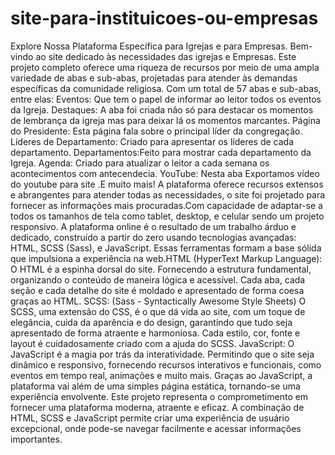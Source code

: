 # site-para-instituicoes-ou-empresas
Explore Nossa Plataforma Específica para Igrejas e para Empresas.
Bem-vindo ao site dedicado às necessidades das igrejas e Empresas. Este projeto completo oferece uma riqueza de recursos por meio de uma ampla variedade de abas e sub-abas, projetadas para atender às demandas específicas da comunidade religiosa. Com um total de 57 abas e sub-abas, entre elas: Eventos: Que tem o papel de informar ao leitor todos os eventos da Igreja. Destaques: A aba foi criada não só para destacar os momentos de lembrança da igreja mas para deixar lá os momentos marcantes. Página do Presidente: Esta página fala sobre o principal líder da congregação.  Líderes de Departamento: Criado para apresentar os líderes de cada departamento. Departamentos:Feito para mostrar cada departamento da Igreja. Agenda: Criado para atualizar o leitor a cada semana os acontecimentos com antecendecia. YouTube: Nesta aba Exportamos vídeo do youtube para site .E muito mais! A plataforma oferece  recursos extensos e abrangentes para atender  todas as  necessidades, o site foi projetado para fornecer as informações mais  procuradas.Com capacidade de adaptar-se a todos os tamanhos de tela como tablet, desktop, e celular sendo um projeto responsivo. A plataforma online é o resultado de um trabalho árduo e dedicado, construído a partir do zero usando tecnologias avançadas: HTML, SCSS (Sass), e JavaScript. Essas ferramentas formam a base sólida que impulsiona a experiência na web.HTML (HyperText Markup Language): O HTML é a espinha dorsal do site. Fornecendo a estrutura fundamental, organizando o conteúdo de maneira lógica e acessível. Cada aba, cada seção e cada detalhe do site é moldado e apresentado de forma coesa graças ao HTML. SCSS: (Sass - Syntactically Awesome Style Sheets)
O SCSS, uma extensão do CSS, é o que dá vida ao site, com um toque de elegância, cuida da aparência e do design, garantindo que tudo seja apresentado de forma atraente e harmoniosa. Cada estilo, cor, fonte e layout é cuidadosamente criado com a ajuda do SCSS. JavaScript: O JavaScript é a magia por trás da interatividade. Permitindo que o site seja dinâmico e responsivo, fornecendo recursos interativos e funcionais, como eventos em tempo real, animações e muito mais. Graças ao JavaScript, a plataforma vai além de uma simples página estática, tornando-se uma experiência envolvente. Este projeto representa o comprometimento em fornecer uma plataforma moderna, atraente e eficaz. A combinação de HTML, SCSS e JavaScript permite criar uma experiência de usuário excepcional, onde pode-se navegar facilmente e acessar informações importantes.



